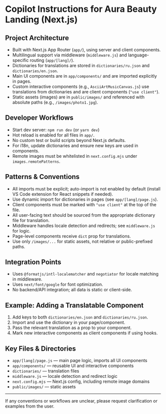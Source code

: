# Copilot Instructions for Aura Beauty Landing (Next.js)

## Project Architecture
- Built with Next.js App Router (`app/`), using server and client components.
- Multilingual support via middleware (`middleware.js`) and language-specific routing (`app/[lang]/`).
- Dictionaries for translations are stored in `dictionaries/ru.json` and `dictionaries/en.json`.
- Main UI components are in `app/components/` and are imported explicitly in pages.
- Custom interactive components (e.g., `AsciiArtMusicCanvas.js`) use translations from dictionaries and are client components (`"use client"`).
- Static assets (images) are in `public/images/` and referenced with absolute paths (e.g., `/images/photo1.jpg`).

## Developer Workflows
- Start dev server: `npm run dev` (or `yarn dev`)
- Hot reload is enabled for all files in `app/`.
- No custom test or build scripts beyond Next.js defaults.
- For i18n, update dictionaries and ensure new keys are used in components.
- Remote images must be whitelisted in `next.config.mjs` under `images.remotePatterns`.

## Patterns & Conventions
- All imports must be explicit; auto-import is not enabled by default (install VS Code extension for React snippets if needed).
- Use dynamic import for dictionaries in pages (see `app/[lang]/page.js`).
- Client components must be marked with `"use client"` at the top of the file.
- All user-facing text should be sourced from the appropriate dictionary file for translation.
- Middleware handles locale detection and redirects; see `middleware.js` for logic.
- Page-level components receive `dict` prop for translations.
- Use only `/images/...` for static assets, not relative or public-prefixed paths.

## Integration Points
- Uses `@formatjs/intl-localematcher` and `negotiator` for locale matching in middleware.
- Uses `next/font/google` for font optimization.
- No backend/API integration; all data is static or client-side.

## Example: Adding a Translatable Component
1. Add keys to both `dictionaries/en.json` and `dictionaries/ru.json`.
2. Import and use the dictionary in your page/component.
3. Pass the relevant translation as a prop to your component.
4. Mark new interactive components as client components if using hooks.

## Key Files & Directories
- `app/[lang]/page.js` — main page logic, imports all UI components
- `app/components/` — reusable UI and interactive components
- `dictionaries/` — translation files
- `middleware.js` — locale detection and redirect logic
- `next.config.mjs` — Next.js config, including remote image domains
- `public/images/` — static assets

---

If any conventions or workflows are unclear, please request clarification or examples from the user.
